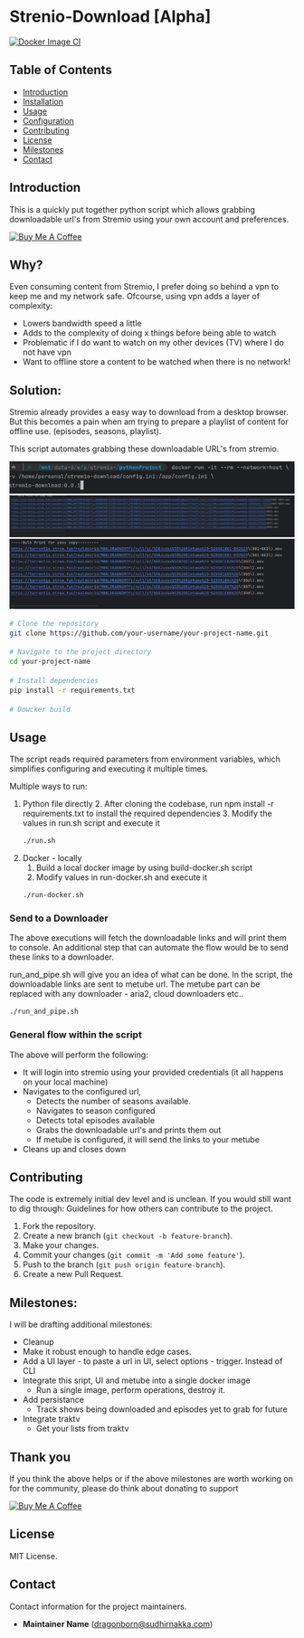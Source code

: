 # Strenio-Download [Alpha]
[![Docker Image CI](https://github.com/sudhirnakka-dev/stremio-download/actions/workflows/docker-image.yml/badge.svg)](https://github.com/sudhirnakka-dev/stremio-download/actions/workflows/docker-image.yml)

## Table of Contents
- [Introduction](#introduction)
- [Installation](#installation)
- [Usage](#usage)
- [Configuration](#configuration)
- [Contributing](#contributing)
- [License](#license)
- [Milestones](#milestones)
- [Contact](#contact)

## Introduction
This is a quickly put together python script which allows grabbing downloadable
url's from Stremio using your own account and preferences.

<a href="https://www.buymeacoffee.com/sudhirnakka-dev" target="_blank"><img src="https://cdn.buymeacoffee.com/buttons/default-orange.png" alt="Buy Me A Coffee" height="41" width="174"></a>

## Why?
Even consuming content from Stremio, I prefer doing so behind a vpn to keep me and 
my network safe. Ofcourse, using vpn adds a layer of complexity:
* Lowers bandwidth speed a little
* Adds to the complexity of doing x things before being able to watch
* Problematic if I do want to watch on my other devices (TV) where I do not have vpn
* Want to offline store a content to be watched when there is no network!

## Solution:
Stremio already provides a easy way to download from a desktop browser. But this 
becomes a pain when am trying to prepare a playlist of content for offline use. (episodes, seasons, playlist).

This script automates grabbing these downloadable URL's from stremio.


![img.png](img.png)
![img_1.png](img_1.png)
![img_2.png](img_2.png)


```bash
# Clone the repository
git clone https://github.com/your-username/your-project-name.git

# Navigate to the project directory
cd your-project-name

# Install dependencies
pip install -r requirements.txt

# Dowcker build

```

## Usage
The script reads required parameters from environment variables, which simplifies configuring and executing it multiple times.

Multiple ways to run:
1. Python file directly
   2. After cloning the codebase, run npm install -r requirements.txt to install the required dependencies
   3. Modify the values in run.sh script and execute it
   ```bash
   ./run.sh 
   ```
2. Docker - locally
   1. Build a local docker image by using build-docker.sh script
   2. Modify values in run-docker.sh and execute it
   ```bash
   ./run-docker.sh
   ```


### Send to a Downloader
The above executions will fetch the downloadable links and will print them to console.
An additional step that can automate the flow would be to send these links to a downloader.

run_and_pipe.sh will give you an idea of what can be done. In the script, the downloadable links are sent
to metube url. The metube part can be replaced with any downloader - aria2, cloud downloaders etc..
```bash
./run_and_pipe.sh
```
 

### General flow within the script
The above will perform the following:
* It will login into stremio using your provided credentials (it all happens on your local machine)
* Navigates to the configured url, 
  * Detects the number of seasons available.
  * Navigates to season configured
  * Detects total episodes available
  * Grabs the downloadable url's and prints them out
  * If metube is configured, it will send the links to your metube
* Cleans up and closes down


## Contributing
The code is extremely initial dev level and is unclean. If you would still want to dig through:
Guidelines for how others can contribute to the project.

1. Fork the repository.
2. Create a new branch (`git checkout -b feature-branch`).
3. Make your changes.
4. Commit your changes (`git commit -m 'Add some feature'`).
5. Push to the branch (`git push origin feature-branch`).
6. Create a new Pull Request.


## Milestones:
I will be drafting additional milestones:
* Cleanup
* Make it robust enough to handle edge cases.
* Add a UI layer - to paste a url in UI, select options - trigger. Instead of CLI
* Integrate this sript, UI and metube into a single docker image
  * Run a single image, perform operations, destroy it.
* Add persistance
  * Track shows being downloaded and episodes yet to grab for future
* Integrate traktv
  * Get your lists from traktv


## Thank you
If you think the above helps or if the above milestones are worth working on for the community, please do think about donating to support

<a href="https://www.buymeacoffee.com/sudhirnakka" target="_blank"><img src="https://cdn.buymeacoffee.com/buttons/default-orange.png" alt="Buy Me A Coffee" height="41" width="174"></a>

## License
MIT License.

## Contact
Contact information for the project maintainers.
- **Maintainer Name** (dragonborn@sudhirnakka.com)
